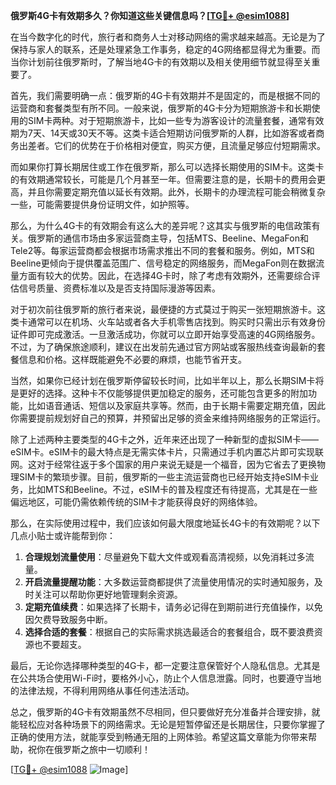 **俄罗斯4G卡有效期多久？你知道这些关键信息吗？[[TG💪+ @esim1088](https://t.me/s/esim1088)]**

在当今数字化的时代，旅行者和商务人士对移动网络的需求越来越高。无论是为了保持与家人的联系，还是处理紧急工作事务，稳定的4G网络都显得尤为重要。而当你计划前往俄罗斯时，了解当地4G卡的有效期以及相关使用细节就显得至关重要了。

首先，我们需要明确一点：俄罗斯的4G卡有效期并不是固定的，而是根据不同的运营商和套餐类型有所不同。一般来说，俄罗斯的4G卡分为短期旅游卡和长期使用的SIM卡两种。对于短期旅游卡，比如一些专为游客设计的流量套餐，通常有效期为7天、14天或30天不等。这类卡适合短期访问俄罗斯的人群，比如游客或者商务出差者。它们的优势在于价格相对便宜，购买方便，且流量足够应付短期需求。

而如果你打算长期居住或工作在俄罗斯，那么可以选择长期使用的SIM卡。这类卡的有效期通常较长，可能是几个月甚至一年。但需要注意的是，长期卡的费用会更高，并且你需要定期充值以延长有效期。此外，长期卡的办理流程可能会稍微复杂一些，可能需要提供身份证明文件，如护照等。

那么，为什么4G卡的有效期会有这么大的差异呢？这其实与俄罗斯的电信政策有关。俄罗斯的通信市场由多家运营商主导，包括MTS、Beeline、MegaFon和Tele2等。每家运营商都会根据市场需求推出不同的套餐和服务。例如，MTS和Beeline更倾向于提供覆盖范围广、信号稳定的网络服务，而MegaFon则在数据流量方面有较大的优势。因此，在选择4G卡时，除了考虑有效期外，还需要综合评估信号质量、资费标准以及是否支持国际漫游等因素。

对于初次前往俄罗斯的旅行者来说，最便捷的方式莫过于购买一张短期旅游卡。这类卡通常可以在机场、火车站或者各大手机零售店找到。购买时只需出示有效身份证件即可完成激活。一旦激活成功，你就可以立即开始享受高速的4G网络服务。不过，为了确保旅途顺利，建议在出发前先通过官方网站或客服热线查询最新的套餐信息和价格。这样既能避免不必要的麻烦，也能节省开支。

当然，如果你已经计划在俄罗斯停留较长时间，比如半年以上，那么长期SIM卡将是更好的选择。这种卡不仅能够提供更加稳定的服务，还可能包含更多的附加功能，比如语音通话、短信以及家庭共享等。然而，由于长期卡需要定期充值，因此你需要提前规划好自己的预算，并预留出足够的资金来维持网络服务的正常运行。

除了上述两种主要类型的4G卡之外，近年来还出现了一种新型的虚拟SIM卡——eSIM卡。eSIM卡的最大特点是无需实体卡片，只需通过手机内置芯片即可实现联网。这对于经常往返于多个国家的用户来说无疑是一个福音，因为它省去了更换物理SIM卡的繁琐步骤。目前，俄罗斯的一些主流运营商也已经开始支持eSIM卡业务，比如MTS和Beeline。不过，eSIM卡的普及程度还有待提高，尤其是在一些偏远地区，可能仍需依赖传统的SIM卡才能获得良好的网络体验。

那么，在实际使用过程中，我们应该如何最大限度地延长4G卡的有效期呢？以下几点小贴士或许能帮到你：

1. **合理规划流量使用**：尽量避免下载大文件或观看高清视频，以免消耗过多流量。
2. **开启流量提醒功能**：大多数运营商都提供了流量使用情况的实时通知服务，及时关注可以帮助你更好地管理剩余资源。
3. **定期充值续费**：如果选择了长期卡，请务必记得在到期前进行充值操作，以免因欠费导致服务中断。
4. **选择合适的套餐**：根据自己的实际需求挑选最适合的套餐组合，既不要浪费资源也不要超支。

最后，无论你选择哪种类型的4G卡，都一定要注意保管好个人隐私信息。尤其是在公共场合使用Wi-Fi时，要格外小心，防止个人信息泄露。同时，也要遵守当地的法律法规，不得利用网络从事任何违法活动。

总之，俄罗斯的4G卡有效期虽然不尽相同，但只要做好充分准备并合理安排，就能轻松应对各种场景下的网络需求。无论是短暂停留还是长期居住，只要你掌握了正确的使用方法，就能享受到畅通无阻的上网体验。希望这篇文章能为你带来帮助，祝你在俄罗斯之旅中一切顺利！

[[TG💪+ @esim1088](https://t.me/s/esim1088) ![Image](https://i.postimg.cc/4NQfJmqS/Snipaste-2025-05-13-00-14-12.png)]